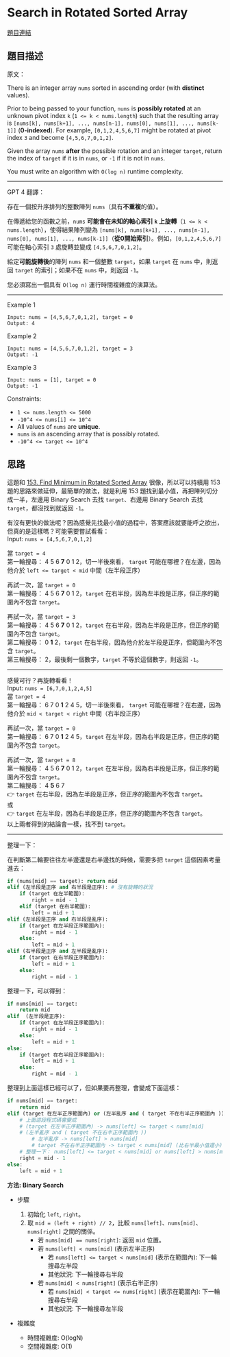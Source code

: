 # Search in Rotated Sorted Array
[題目連結](https://leetcode.com/problems/search-in-rotated-sorted-array/)

## 題目描述
原文：

There is an integer array `nums` sorted in ascending order (with **distinct** values).

Prior to being passed to your function, `nums` is **possibly rotated** at an unknown pivot index `k` (`1 <= k < nums.length`) such that the resulting array is `[nums[k], nums[k+1], ..., nums[n-1], nums[0], nums[1], ..., nums[k-1]]` (**0-indexed**). For example, `[0,1,2,4,5,6,7]` might be rotated at pivot index `3` and become `[4,5,6,7,0,1,2]`.

Given the array `nums` **after** the possible rotation and an integer `target`, return the index of `target` if it is in `nums`, or `-1` if it is not in `nums`.

You must write an algorithm with `O(log n)` runtime complexity.

----

GPT 4 翻譯：

存在一個按升序排列的整數陣列 `nums`（具有**不重複**的值）。

在傳遞給您的函數之前，`nums` **可能會在未知的軸心索引 `k` 上旋轉**（`1 <= k < nums.length`），使得結果陣列變為 `[nums[k], nums[k+1], ..., nums[n-1], nums[0], nums[1], ..., nums[k-1]]`（**從0開始索引**）。例如，`[0,1,2,4,5,6,7]` 可能在軸心索引 `3` 處旋轉並變成 `[4,5,6,7,0,1,2]`。

給定**可能旋轉後**的陣列 `nums` 和一個整數 `target`，如果 `target` 在 `nums` 中，則返回 `target` 的索引；如果不在 `nums` 中，則返回 `-1`。

您必須寫出一個具有 `O(log n)` 運行時間複雜度的演算法。

----

Example 1

```
Input: nums = [4,5,6,7,0,1,2], target = 0
Output: 4
```

Example 2
```
Input: nums = [4,5,6,7,0,1,2], target = 3
Output: -1
```

Example 3

```
Input: nums = [1], target = 0
Output: -1
```

Constraints:

* `1 <= nums.length <= 5000`
* `-10^4 <= nums[i] <= 10^4`
* All values of `nums` are **unique**.
* `nums` is an ascending array that is possibly rotated.
* `-10^4 <= target <= 10^4`


## 思路

這題和 [153. Find Minimum in Rotated Sorted Array](../153.%20Find%20Minimum%20in%20Rotated%20Sorted%20Array/) 很像，所以可以持續用 153 題的思路來做延伸，最簡單的做法，就是利用 153 題找到最小值，再把陣列切分成一半，左邊用 Binary Search 去找 `target`、右邊用 Binary Search 去找 `target`，都沒找到就返回 `-1`。

有沒有更快的做法呢？因為感覺先找最小值的過程中，答案應該就要能呼之欲出，但真的是這樣嗎？可能需要嘗試看看：  
Input: `nums = [4,5,6,7,0,1,2]`  

當 `target = 4`  
第一輪搜尋： 4 5 6 **7** 0 1 2，切一半後來看， `target` 可能在哪裡？在左邊，因為他介於 `left <= target < mid` 中間（左半段正序）  

再試一次，當 `target = 0`  
第一輪搜尋： 4 5 6 **7** 0 1 2，`target` 在右半段，因為左半段是正序，但正序的範圍內不包含 `target`。  

再試一次，當 `target = 3`  
第一輪搜尋： 4 5 6 **7** 0 1 2，`target` 在右半段，因為左半段是正序，但正序的範圍內不包含 `target`。  
第二輪搜尋： 0 **1** 2，`target` 在右半段，因為他介於左半段是正序，但範圍內不包含 `target`。  
第三輪搜尋： 2，最後剩一個數字，`target` 不等於這個數字，則返回 `-1`。  
  
---

感覺可行？再旋轉看看！  
Input: `nums = [6,7,0,1,2,4,5]`  
當 `target = 4`  
第一輪搜尋： 6 7 0 **1** 2 4 5，切一半後來看， `target` 可能在哪裡？在右邊，因為他介於 `mid < target < right` 中間（右半段正序）  

再試一次，當 `target = 0`  
第一輪搜尋： 6 7 0 **1** 2 4 5，`target` 在左半段，因為右半段是正序，但正序的範圍內不包含 `target`。  

再試一次，當 `target = 8`  
第一輪搜尋： 4 5 6 **7** 0 1 2，`target` 在左半段，因為右半段是正序，但正序的範圍內不包含 `target`。  
第二輪搜尋： 4 **5** 6 7  
👉 `target` 在右半段，因為左半段是正序，但正序的範圍內不包含 `target`。  
或  
👉 `target` 在左半段，因為右半段是正序，但正序的範圍內不包含 `target`。  
以上兩者得到的結論會一樣，找不到 `target`。  

----
 
整理一下：  

在判斷第二輪要往往左半邊還是右半邊找的時候，需要多把 `target` 這個因素考量進去：  
```python
if (nums[mid] == target): return mid
elif (左半段是正序 and 右半段是正序): # 沒有旋轉的狀況
    if (target 在左半範圍):
        right = mid - 1
    elif (target 在右半範圍):
        left = mid + 1
elif (左半段是正序 and 右半段是亂序):
    if (target 在左半段正序範圍內):
        right = mid - 1
    else:
        left = mid + 1
elif (右半段是正序 and 左半段是亂序):
    if (target 在右半段正序範圍內):
        left = mid + 1
    else:
        right = mid - 1
```

整理一下，可以得到：  
```python
if nums[mid] == target:
    return mid
elif  (左半段是正序):
    if (target 在左半段正序範圍內):
        right = mid - 1
    else:
        left = mid + 1
else:
    if (target 在右半段正序範圍內):
        left = mid + 1
    else:
        right = mid - 1
```
整理到上面這樣已經可以了，但如果要再整理，會變成下面這樣：  
```python
if nums[mid] == target:
    return mid
elif (target 在左半正序範圍內) or (左半亂序 and ( target 不在右半正序範圍內 )):
    # 上面這段程式碼會變成
    # (target 在左半正序範圍內) -> nums[left] <= target < nums[mid]
    # (左半亂序 and ( target 不在右半正序範圍內 ))
        # 左半亂序 -> nums[left] > nums[mid]
        # target 不在右半正序範圍內 -> target < nums[mid] (比右半最小值還小) or target >= nums[left] (比右半最大值還大)
    # 整理一下： nums[left] <= target < nums[mid] or nums[left] > nums[mid] > target or target >= nums[left] > nums[mid]
    right = mid - 1
else:
    left = mid + 1
```

**方法: Binary Search**

* 步驟
    1. 初始化 `left`, `right`。
    2. 取 `mid = (left + right) // 2`，比較 `nums[left]`、`nums[mid]`、`nums[right]` 之間的關係。
        - 若 `nums[mid] == nums[right]`: 返回 `mid` 位置。
        - 若 `nums[left] < nums[mid]` (表示左半正序)
            - 若 `nums[left] <= target < nums[mid]` (表示在範圍內): 下一輪搜尋左半段
            - 其他狀況: 下一輪搜尋右半段
        - 若 `nums[mid] < nums[right]` (表示右半正序)
            - 若 `nums[mid] < target <= nums[right]` (表示在範圍內): 下一輪搜尋右半段
            - 其他狀況: 下一輪搜尋左半段

* 複雜度
    * 時間複雜度: O(logN)
    * 空間複雜度: O(1)
